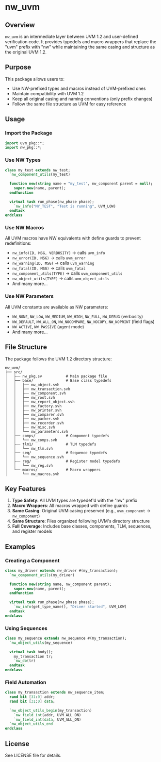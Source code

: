 # nw_uvm

## Overview

`nw_uvm` is an intermediate layer between UVM 1.2 and user-defined verification code. It provides typedefs and macro wrappers that replace the "uvm" prefix with "nw" while maintaining the same casing and structure as the original UVM 1.2.

## Purpose

This package allows users to:
- Use NW-prefixed types and macros instead of UVM-prefixed ones
- Maintain compatibility with UVM 1.2
- Keep all original casing and naming conventions (only prefix changes)
- Follow the same file structure as UVM for easy reference

## Usage

### Import the Package

```systemverilog
import uvm_pkg::*;
import nw_pkg::*;
```

### Use NW Types

```systemverilog
class my_test extends nw_test;
  `nw_component_utils(my_test)
  
  function new(string name = "my_test", nw_component parent = null);
    super.new(name, parent);
  endfunction
  
  virtual task run_phase(nw_phase phase);
    `nw_info("MY_TEST", "Test is running", UVM_LOW)
  endtask
endclass
```

### Use NW Macros

All UVM macros have NW equivalents with define guards to prevent redefinitions:

- `nw_info(ID, MSG, VERBOSITY)` → calls `uvm_info`
- `nw_error(ID, MSG)` → calls `uvm_error`
- `nw_warning(ID, MSG)` → calls `uvm_warning`
- `nw_fatal(ID, MSG)` → calls `uvm_fatal`
- `nw_component_utils(TYPE)` → calls `uvm_component_utils`
- `nw_object_utils(TYPE)` → calls `uvm_object_utils`
- And many more...

### Use NW Parameters

All UVM constants are available as NW parameters:

- `NW_NONE`, `NW_LOW`, `NW_MEDIUM`, `NW_HIGH`, `NW_FULL`, `NW_DEBUG` (verbosity)
- `NW_DEFAULT`, `NW_ALL_ON`, `NW_NOCOMPARE`, `NW_NOCOPY`, `NW_NOPRINT` (field flags)
- `NW_ACTIVE`, `NW_PASSIVE` (agent mode)
- And many more...

## File Structure

The package follows the UVM 1.2 directory structure:

```
nw_uvm/
├── src/
│   ├── nw_pkg.sv           # Main package file
│   ├── base/               # Base class typedefs
│   │   ├── nw_object.svh
│   │   ├── nw_transaction.svh
│   │   ├── nw_component.svh
│   │   ├── nw_root.svh
│   │   ├── nw_report_object.svh
│   │   ├── nw_factory.svh
│   │   ├── nw_printer.svh
│   │   ├── nw_comparer.svh
│   │   ├── nw_packer.svh
│   │   ├── nw_recorder.svh
│   │   ├── nw_misc.svh
│   │   └── nw_parameters.svh
│   ├── comps/              # Component typedefs
│   │   └── nw_comps.svh
│   ├── tlm1/               # TLM typedefs
│   │   └── nw_tlm.svh
│   ├── seq/                # Sequence typedefs
│   │   └── nw_sequence.svh
│   ├── reg/                # Register model typedefs
│   │   └── nw_reg.svh
│   └── macros/             # Macro wrappers
│       └── nw_macros.svh
```

## Key Features

1. **Type Safety**: All UVM types are typedef'd with the "nw" prefix
2. **Macro Wrappers**: All macros wrapped with define guards
3. **Same Casing**: Original UVM casing preserved (e.g., `uvm_component` → `nw_component`)
4. **Same Structure**: Files organized following UVM's directory structure
5. **Full Coverage**: Includes base classes, components, TLM, sequences, and register models

## Examples

### Creating a Component

```systemverilog
class my_driver extends nw_driver #(my_transaction);
  `nw_component_utils(my_driver)
  
  function new(string name, nw_component parent);
    super.new(name, parent);
  endfunction
  
  virtual task run_phase(nw_phase phase);
    `nw_info(get_type_name(), "Driver started", UVM_LOW)
  endtask
endclass
```

### Using Sequences

```systemverilog
class my_sequence extends nw_sequence #(my_transaction);
  `nw_object_utils(my_sequence)
  
  virtual task body();
    my_transaction tr;
    `nw_do(tr)
  endtask
endclass
```

### Field Automation

```systemverilog
class my_transaction extends nw_sequence_item;
  rand bit [31:0] addr;
  rand bit [31:0] data;
  
  `nw_object_utils_begin(my_transaction)
    `nw_field_int(addr, UVM_ALL_ON)
    `nw_field_int(data, UVM_ALL_ON)
  `nw_object_utils_end
endclass
```

## License

See LICENSE file for details.